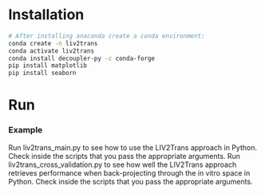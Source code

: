 # Installation
```bash
# After installing anaconda create a conda environment:
conda create -n liv2trans
conda activate liv2trans
conda install decoupler-py -c conda-forge
pip install matplotlib
pip install seaborn
```

# Run

### Example
Run liv2trans_main.py to see how to use the LIV2Trans approach in Python. Check inside the scripts that you pass the appropriate arguments.
Run liv2trans_cross_validation.py to see how well the LIV2Trans approach retrieves performance when back-projecting through the in vitro space in Python. Check inside the scripts that you pass the appropriate arguments.
